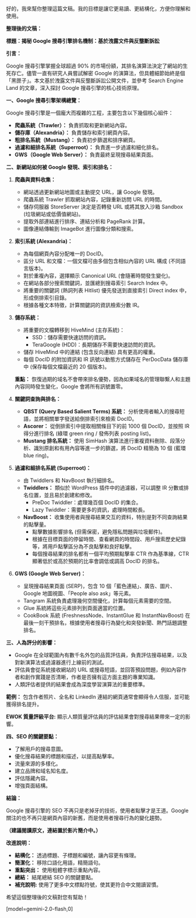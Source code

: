 好的，我來幫你整理這篇文稿。我的目標是讓它更易讀、更結構化，方便你理解和使用。

**整理後的文稿：**

**標題：揭秘 Google 搜尋引擎排名機制：基於洩露文件與反壟斷訴訟**

**引言：**

Google 搜尋引擎掌握全球超過 90% 的市場份額，其排名演算法決定了網站的生死存亡。儘管一直有研究人員嘗試解密 Google 的演算法，但具體細節始終是個「黑匣子」。本文基於洩露文件與反壟斷訴訟公開文件，並參考 Search Engine Land 的文章，深入探討 Google 搜尋引擎的核心技術原理。

**一、Google 搜尋引擎架構總覽：**

Google 搜尋引擎是一個龐大而複雜的工程，主要包含以下幾個核心組件：

*   **爬蟲系統（Trawler）：** 負責抓取和更新網站內容。
*   **儲存庫（Alexandria）：** 負責儲存和索引網頁內容。
*   **粗排名系統（Mustang）：** 負責初步篩選和排序網頁。
*   **過濾和細排名系統（Superroot）：** 負責進一步過濾和細化排名。
*   **GWS（Google Web Server）：** 負責最終呈現搜尋結果頁面。

**二、新網站如何被 Google 發現、索引和排名：**

1.  **爬蟲與資料收集：**

    *   網站透過更新網站地圖或主動提交 URL，讓 Google 發現。
    *   爬蟲系統 Trawler 抓取網站內容，記錄重新訪問 URL 的時間。
    *   儲存伺服器 StoreServer 決定是否轉發 URL 或將其放入沙箱 Sandbox (垃圾網站或低價值網站)。
    *   提取外部連結進行排序、連結分析和 PageRank 計算。
    *   圖像連結傳輸到 ImageBot 進行圖像分類和搜索。

2.  **索引系統 (Alexandria)：**

    *   為每個網頁內容分配唯一的 DocID。
    *   區分 URL 和文檔：一個文檔可由多個包含相似內容的 URL 構成 (不同語言版本)。
    *   對於重複內容，選擇顯示 Canonical URL (會隨著時間發生變化)。
    *   在網站各部分搜索關鍵詞，並匯總到搜尋索引 Search Index 中。
    *   將重要的關鍵詞 (熱詞列表 Hitlist) 優先發送到直接索引 Direct index 中，形成倒排索引目錄。
    *   根據各種文本特徵，計算關鍵詞的資訊檢索分數 IR。

3.  **儲存系統：**

    *   將重要的文檔轉移到 HiveMind (主存系統)：
        *   SSD：儲存需要快速訪問的資訊。
        *   TeraGoogle (HDD)：長期儲存不需要快速訪問的資訊。
    *   儲存 HiveMind 中的連結 (包含反向連結) 具有更高的權重。
    *   每個 DocID 的附加資訊和 IR 訊號以動態方式儲存在 PerDocData 儲存庫中 (保存每個文檔最近的 20 個版本)。

    **重點：** 恢復過期的域名不會帶來排名優勢，因為如果域名的管理聯繫人和主題內容同時發生變化，Google 會將所有訊號置零。

4.  **關鍵詞查詢與排名：**

    *   **QBST (Query Based Salient Terms) 系統：** 分析使用者輸入的搜尋短語，並將相關單字發送給倒排索引來檢索 DocID。
    *   **Ascorer：** 從倒排索引中提取相關條目下的前 1000 個 DocID，並按照 IR 得分進行排名 (綠環 green ring / 發佈列表 posting list)。
    *   **Mustang 排名系統：** 使用 SimHash 演算法進行重複資料刪除、段落分析、識別原創和有用內容等進一步的篩選，將 DocID 精簡為 10 個 (藍環 blue ring)。

5.  **過濾和細排名系統 (Superroot)：**

    *   由 Twiddlers 和 NavBoost 執行細排名。
    *   **Twiddlers：** 類似於 WordPress 插件中的過濾器，可以調整 IR 分數或排名位置，並且易於創建和修改。
        *   PreDoc Twiddler：處理幾百個 DocID 的集合。
        *   Lazy Twiddler：需要更多的資訊，處理時間較長。
    *   **NavBoost：** 收集使用者與搜尋結果交互的資料，特別是對不同查詢結果的點擊量。
        *   點擊數據影響排名 (但需保密，避免隱私問題與垃圾郵件)。
        *   根據在目標頁面的停留時間、查看網頁的時間段、用戶搜索歷史紀錄等，將用戶點擊區分為不良點擊和良好點擊。
        *   每個搜尋結果的排名都有一個平均預期點擊率 CTR 作為基準線，CTR 顯著低於或高於預期的比率會調低或調高 DocID 的排名。

6.  **GWS (Google Web Server)：**

    *   呈現搜尋結果頁面 (SERP)，包含 10 個「藍色連結」、廣告、圖片、Google 地圖視圖、「People also ask」等元素。
    *   Tangram 系統負責處理幾何空間優化，計算每個元素需要的空間。
    *   Glue 系統將這些元素排列到頁面適當的位置。
    *   CookBook 系統 (FreshnessNode、InstantGlue 和 InstantNavBoost) 在最後一刻干預排名，根據使用者搜尋行為變化和突發新聞、熱門話題調整排名。

**三、人為評分的影響：**

*   Google 在全球範圍內有數千名外包的品質評估員，負責評估搜尋結果，以及對新演算法或過濾器進行上線前的測試。
*   評估員會從系統接收網站的 URL 或搜尋短語，並回答預設問題，例如內容作者和創作實踐是否清晰，作者是否擁有這方面主題的專業知識。
*   人類評估者提供的結果會成為深度學習演算法的重要標準。

**範例：** 包含作者照片、全名和 LinkedIn 連結的網頁通常會顯得令人信服，並可能獲得排名提升。

**EWOK 質量評級平台:** 顯示人類質量評估員的評估結果會對搜尋結果帶來一定的影響。

**四、SEO 的關鍵要點：**

*   了解用戶的搜尋意圖。
*   優化搜尋結果的標題和描述，以提高點擊率。
*   流量來源的多樣化。
*   建立品牌和域名知名度。
*   評估隱藏內容。
*   增強頁面結構。

**結論：**

Google 搜尋引擎的 SEO 不再只是老掉牙的技術，使用者點擊才是王道。Google 關注的也不再只是網頁內容的新舊，而是使用者搜尋行為的變化趨勢。

**（建議閱讀原文，連結置於影片簡介中。）**

**改進說明：**

*   **結構化：** 透過標題、子標題和編號，讓內容更有條理。
*   **簡潔化：** 移除口語化用語，精簡語句。
*   **重點突出：** 使用粗體字標示重點內容。
*   **總結：** 結尾總結 SEO 的關鍵要點。
*   **補充說明:** 使用了更多中文標點符號，使其更符合中文閱讀習慣。

希望這個整理後的文稿對您有幫助！

[model=gemini-2.0-flash,0]
